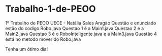 # Trabalho-1-de-PEOO
1º Trabalho de PEOO UECE - Natália Sales Aragão
Questão e enunciado estão do codigo Robo.java
Questao 1 é a Main1.java
Questao 2 é a Main2.java
Questao 3 é o RoboInteligente.java e a Main3.java
Questão 4 está no metodo mover do Robo.java

Tenha um ótimo dia!
